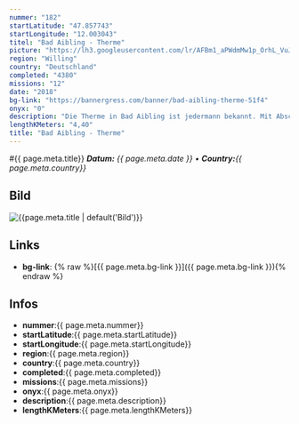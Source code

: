 ```yaml
---
nummer: "182"
startLatitude: "47.857743"
startLongitude: "12.003043"
titel: "Bad Aibling - Therme"
picture: "https://lh3.googleusercontent.com/lr/AFBm1_aPWdmMw1p_OrhL_VuJBt_jZ6GzX8waWvrEva5kmQvU7tGmtNm3T4wGVF5kK-HLxCcVISgrt1HHiJNO8UpBx2X-tJWZzYNhgO6rsLtij0dv5OpXTZxT8wjJawunMLy4yh5GVa1RqBReGVQllb6VQvVZecvp6FsMrWl1giIu-vii0zsK3kpTCwfyxN09XBEZpKhjeLSO7b3xl42V6IOa1mpmrkIVV85YlVm5tGGrgC4EIj_goytJDm8WuOmoUj38-H9aHd7mr2PC2H_6_Rle6Vd1GZqRVDjrCXHYf4qVbRL6phmfQmHT2OOQtAxSKMN1g9I5tsmd8MAO4vHDzKbPR6A41fj_gtTOJ68iHxqnlM0pvUlGtOEMhig7QLh-hqD7UNeDIfZZgk9bHHUC2ZHUtKQU8kWj0MXli35nI6eucSEd5ThR-OKIIYzh4Q3Tn15skfNqyREkPe3ChJNkPhlzL2VOsh9x4q1ypTbn3mR83y8ubKgf8J-aqWpObjExKKSqxvQpirxKUELp6Bfnf2MkVYp-CfGrQG-HoFdadpxKHBvA5KS2q2XD9HvN6MFgRPv79k_1BRk6FCsS5gPJ5TwIn-SPVt610e0JWibuve2PoPpsAR8ng8SsIhoL-NMAgwV0IknjVhTWucG7gs76CGjJSdq3ksFJdbrHxGzHoe9QS9OiMyDxh7aAHW6-Ecaj-i5ddB7mj8ah-h1DYAjCN4UbETJZvNLsYcXhUL-njDL3N7liCjPMJB3r5TgN-gS10S5jEvChrewgwhwBVKgoZ-5lf1myOaoiPK4OrzWgJ6tLMMxb1Xd27fE964szMx88xpJ5a-YReoWuoCJQnky7Q7Bzl4SEja6YIdYRj0GW"
region: "Willing"
country: "Deutschland"
completed: "4380"
missions: "12"
date: "2018"
bg-link: "https://bannergress.com/banner/bad-aibling-therme-51f4"
onyx: "0"
description: "Die Therme in Bad Aibling ist jedermann bekannt. Mit Abschluss dieser Missionsserie in der richtigen Reihenfolge erhältst du ein Bild der Therme."
lengthKMeters: "4,40"
title: "Bad Aibling - Therme"
---
```


#{{ page.meta.title}}
_**Datum:** {{ page.meta.date }} • **Country:**{{ page.meta.country}}_

## Bild
![{{page.meta.title | default('Bild')}}]({{page.meta.picture}})

## Links
- **bg-link**: {% raw %}[{{ page.meta.bg-link }}]({{ page.meta.bg-link }}){% endraw %}

## Infos
- **nummer**:{{ page.meta.nummer}}
- **startLatitude**:{{ page.meta.startLatitude}}
- **startLongitude**:{{ page.meta.startLongitude}}
- **region**:{{ page.meta.region}}
- **country**:{{ page.meta.country}}
- **completed**:{{ page.meta.completed}}
- **missions**:{{ page.meta.missions}}
- **onyx**:{{ page.meta.onyx}}
- **description**:{{ page.meta.description}}
- **lengthKMeters**:{{ page.meta.lengthKMeters}}

